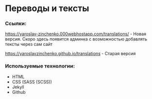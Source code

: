 # Переводы и тексты

### Ссылки:

https://yaroslav-zinchenko.000webhostapp.com/translations/ - Новая версия. Скоро здесь появится админка с возможностью добавлять тексты через сам сайт

https://yaroslavzinchenko.github.io/translations - Старая версия

### Используемые технологии:

* HTML
* CSS (SASS (SCSS))
* Jekyll
* Github
